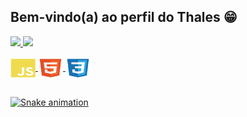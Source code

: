 ## Bem-vindo(a) ao perfil do Thales 😁

 <div>
   <a href="https://github.com/ThalesCarraco">
   <img height="180em" src="https://github-readme-stats.vercel.app/api?username=ThalesCarraco&show_icons=true&theme=merko&include_all_commits=true&count_private=true"/>
   <img height="180em" src="https://github-readme-stats.vercel.app/api/top-langs/?username=ThalesCarraco&layout=compact&langs_count=6&theme=merko"/>

</div>
<div style="display: inline_block"><br>
  <img align="center" alt="Js" height="30" width="40" src="https://raw.githubusercontent.com/devicons/devicon/master/icons/javascript/javascript-plain.svg">
  <img align="center" alt="HTML" height="30" width="40" src="https://raw.githubusercontent.com/devicons/devicon/master/icons/html5/html5-original.svg">
  <img align="center" alt="CSS" height="30" width="40" src="https://raw.githubusercontent.com/devicons/devicon/master/icons/css3/css3-original.svg">
</div>
 
 <br>
 
<div> 
 
  ![Snake animation](https://github.com/ThalesCarraco/ThalesCarraco/blob/output/github-contribution-grid-snake.svg)

</div>
